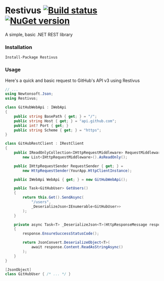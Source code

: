 # Restivus [![Build status](https://ci.appveyor.com/api/projects/status/3oewdeeeuveva2vh/branch/master?svg=true)](https://ci.appveyor.com/project/datNET/restivus/branch/master) [![NuGet version](https://badge.fury.io/nu/restivus.svg)](https://badge.fury.io/nu/restivus)

A simple, basic .NET REST library

### Installation

```
Install-Package Restivus
```

### Usage

Here's a quick and basic request to GitHub's API v3 using Restivus

```cs
// ...
using Newtonsoft.Json;
using Restivus;

class GitHubWebApi : IWebApi
{
    public string BasePath { get; } = "/";
    public string Host { get; } = "api.github.com";
    public int? Port { get; }
    public string Scheme { get; } = "https";
}

class GitHubRestClient : IRestClient
{
    public IReadOnlyCollection<IHttpRequestMiddleware> RequestMiddlewares { get; } =
        new List<IHttpRequestMiddleware>().AsReadOnly();

    public IHttpRequestSender RequestSender { get; } =
        new HttpRequestSender(YourApp.HttpClientInstance);

    public IWebApi WebApi { get; } = new GitHubWebApi();

    public Task<GitHubUser> GetUsers()
    {
        return this.Get().SendAsync(
            "/users",
            _DeserializeJson<IEnumerable<GitHubUser>>
        );
    }

    private async Task<T> _DeserializeJson<T>(HttpResponseMessage response)
    {
        response.EnsureSuccessStatusCode();

        return JsonConvert.DeserializeObject<T>(
            await response.Content.ReadAsStringAsync()
        );
    }
}

[JsonObject]
class GitHubUser { /* ... */ }
```
